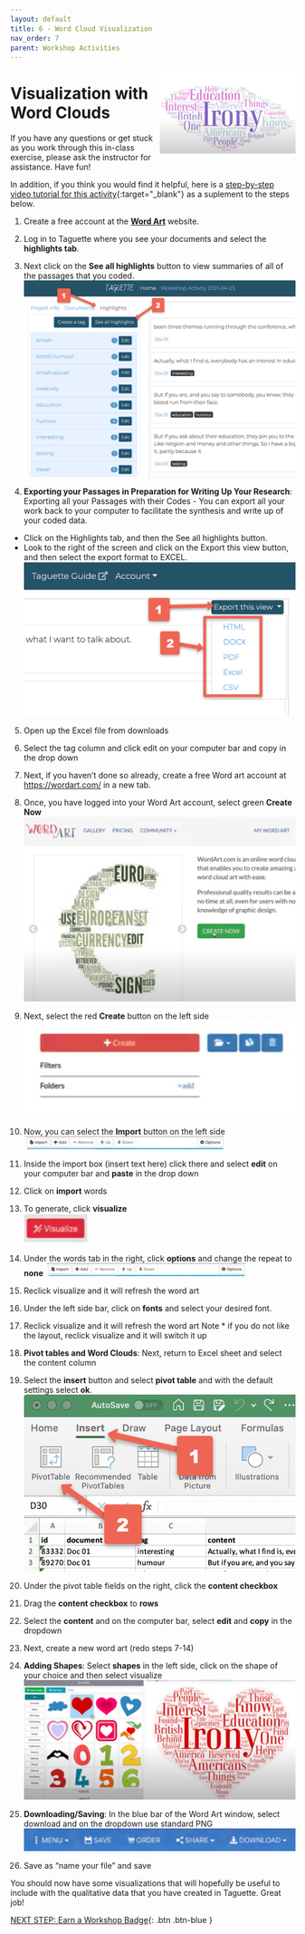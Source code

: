 ```yaml
---
layout: default
title: 6 - Word Cloud Visualization
nav_order: 7
parent: Workshop Activities
---
```

<img src="images/taguette-cloud-00.png" style="float:right;width:240px;">

# Visualization with Word Clouds

If you have any questions or get stuck as you work through this in-class exercise, please ask the instructor for assistance.  Have fun!

In addition, if you think you would find it helpful, here is a [step-by-step video tutorial for this activity](https://www.youtube.com/watch?v=k4P-VNo7ozU){:target="_blank"} as a suplement to the steps below.

1. Create a free account at the [**Word Art**](https://wordart.com/) website. 

2. Log in to Taguette where you see your documents and select the **highlights tab**.

3. Next click on the **See all highlights** button to view summaries of all of the passages that you coded.
![See all highlights](/images/taguette-cloud-01.png)

4. **Exporting your Passages in Preparation for Writing Up Your Research**: Exporting all your Passages with their Codes - You can export all your work back to your computer to facilitate the synthesis and write up of your coded data.
- Click on the Highlights tab, and then the See all highlights button.
- Look to the right of the screen and click on the Export this view button, and then select the export format to EXCEL.
![Export this view](/images/taguette-cloud-02.png)

5. Open up the Excel file from downloads

6. Select the tag column and click edit on your computer bar and copy in the drop down

7. Next, if you haven’t done so already, create a free  Word art account at https://wordart.com/  in a new tab.

8. Once, you have logged into your Word Art account, select green **Create Now**
![Export this view](/images/taguette-cloud-03.png)

9. Next, select the red **Create** button on the left side
![Export this view](/images/taguette-cloud-04.png)

10. Now, you can select the **Import** button on the left side
![Export this view](/images/taguette-cloud-05.png)

11. Inside the import box (insert text here) click there and select **edit** on your computer bar and **paste** in the drop down

12. Click on **import** words

13. To generate, click **visualize**<br>
![Export this view](/images/taguette-cloud-06.png)

14. Under the words tab in the right, click **options** and change the repeat to **none**
![Export this view](/images/taguette-cloud-07.png)

15. Reclick visualize and it will refresh the word art

16. Under the left side bar, click on **fonts** and select your desired font.

17. Reclick visualize and it will refresh the word art
Note * if you do not like the layout, reclick visualize and it will switch it up

18. **Pivot tables and Word Clouds**: Next, return to Excel sheet and select the content column

19. Select the **insert** button and select **pivot table** and with the default settings select **ok**.<br>
![Export this view](/images/taguette-cloud-12.png)

20. Under the pivot table fields on the right, click the **content checkbox**

21. Drag the **content checkbox** to **rows**

22. Select the **content** and on the computer bar, select **edit** and **copy** in the dropdown

23. Next, create a new word art (redo steps 7-14)

24. **Adding Shapes**:  Select **shapes** in the left side, click on the shape of your choice and then select visualize
![Export this view](/images/taguette-cloud-10.png)

25. **Downloading/Saving**:  In the blue bar of the Word Art window, select download and on the dropdown use standard PNG
![Export this view](/images/taguette-cloud-11.png)

26. Save as “name your file” and save

You should now have some visualizations that will hopefully be useful to include with the qualitative data that you have created in Taguette.  Great job!

[NEXT STEP: Earn a Workshop Badge](informal-credentials.html){: .btn .btn-blue }
